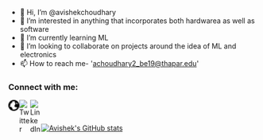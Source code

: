- 👋 Hi, I’m @avishekchoudhary
- 👀 I’m interested in anything that incorporates both hardwarea as well as software
- 🌱 I’m currently learning ML
- 💞️ I’m looking to collaborate on projects around the idea of ML and electronics
- 📫 How to reach me- 'achoudhary2_be19@thapar.edu' 

### Connect with me:<br>
<img align="left" alt="" width="22px" src="https://raw.githubusercontent.com/iconic/open-iconic/master/svg/globe.svg" />
<img align="left" alt="Twitter" width="22px" src="https://cdn.jsdelivr.net/npm/simple-icons@v3/icons/twitter.svg" />
<a href='https://www.linkedin.com/in/avishekchoudhary?lipi=urn%3Ali%3Apage%3Ad_flagship3_profile_view_base_contact_details%3BF2HvIBUoQ5K7blw3kZBuvQ%3D%3D'><img align="left" alt="LinkedIn" width="22px" src="https://cdn.jsdelivr.net/npm/simple-icons@v3/icons/linkedin.svg"/></a> 

<br><br>

[![Avishek's GitHub stats](https://github-readme-stats.vercel.app/api?username=avishekchoudhary&show_icons=true&theme=dark)](https://github.com/avishekchoudhary/github-readme-stats)
<!---
avishekchoudhary/avishekchoudhary is a ✨ special ✨ repository because its `README.md` (this file) appears on your GitHub profile.
You can click the Preview link to take a look at your changes.
--->
